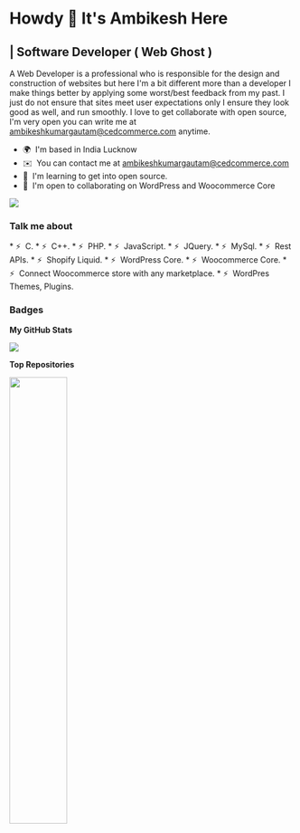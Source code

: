 Howdy 👋 It's Ambikesh Here
===================================

| Software Developer ( Web Ghost )
----------------------------------

A Web Developer is a professional who is responsible for the design and construction of websites but here I'm a bit different more than a developer I make things better by applying some worst/best feedback from my past. I just do not ensure that sites meet user expectations only I ensure they look good as well, and run smoothly. I love to get collaborate with open source, I'm very open you can write me at ambikeshkumargautam@cedcommerce.com anytime.

* 🌍  I'm based in India Lucknow
* ✉️  You can contact me at [ambikeshkumargautam@cedcommerce.com](mailto:ambikeshkumargautam@cedcommerce.com)
* 🧠  I'm learning to get into open source.
* 🤝  I'm open to collaborating on WordPress and Woocommerce Core

<a href="https://www.github.com/nerdambikesh" target="_blank" rel="noreferrer"><img
src="https://img.shields.io/github/followers/nerdambikesh?logo=github&style=for-the-badge&color=0891b2&labelColor=1c1917" /></a>

### Talk me about


<p align="left">
  * ⚡  C.
  * ⚡  C++.
  * ⚡  PHP.
  * ⚡  JavaScript.
  * ⚡  JQuery.
  * ⚡  MySql.
  * ⚡  Rest APIs.
  * ⚡  Shopify Liquid.
  * ⚡  WordPress Core.
  * ⚡  Woocommerce Core.
  * ⚡  Connect Woocommerce store with any marketplace.
  * ⚡  WordPres Themes, Plugins.
</p>

### Badges

<b>My GitHub Stats</b>

<a href="http://www.github.com/ambikesh-cedcommerce"><img src="https://github-readme-streak-stats.herokuapp.com/?user=ambikesh-cedcommerce&stroke=ffffff&background=1c1917&ring=0891b2&fire=0891b2&currStreakNum=ffffff&currStreakLabel=0891b2&sideNums=ffffff&sideLabels=ffffff&dates=ffffff&hide_border=true" /></a>

<b>Top Repositories</b>

<div width="100%" align="center"><a href="https://github.com/ambikesh-cedcommerce/ambikesh-cedcommerce" align="left"><img align="left" width="45%" src="https://github-readme-stats.vercel.app/api/pin/?username=ambikesh-cedcommerce&repo=ambikesh-cedcommerce&title_color=0891b2&text_color=ffffff&icon_color=0891b2&bg_color=1c1917&hide_border=true&locale=en" /></a></div><br /><br /><br /><br /><br /><br /><br />
  
</p>
